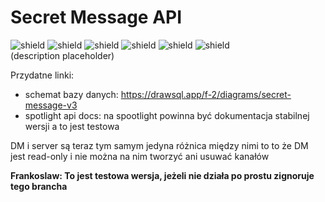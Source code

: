 # Secret Message API
![shield](https://img.shields.io/github/repo-size/Secret-Message/server-api) ![shield](https://img.shields.io/github/v/release/Secret-Message/server-api?color=red&label=Latest%20version%3A) ![shield](https://img.shields.io/github/commits-since/Secret-Message/server-api/latest) ![shield](https://img.shields.io/maintenance/yes/2021) ![shield](https://img.shields.io/badge/License-CC%20BY--NC--ND%204.0-important) ![shield](https://img.shields.io/badge/Supported%20platforms%3A%20-Windows%20%7C%20MacOS%20%7C%20Linux%20%7C%20Ubuntu-informational)
</br>
(description placeholder)

Przydatne linki:
- schemat bazy danych: https://drawsql.app/f-2/diagrams/secret-message-v3
- spotlight api docs: na spootlight powinna być dokumentacja stabilnej wersji a to jest testowa 

DM i server są teraz tym samym jedyna różnica między nimi to to że DM jest read-only i nie można na nim tworzyć ani usuwać kanałów

**Frankoslaw: To jest testowa wersja, jeżeli nie działa po prostu zignoruje tego brancha**